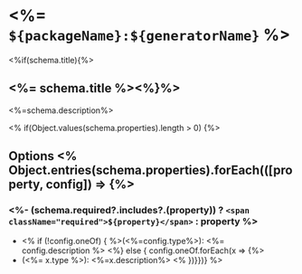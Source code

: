# <%= `${packageName}:${generatorName}` %>

<%if(schema.title){%>

## <%= schema.title %><%}%>

<%=schema.description%>

<% if(Object.values(schema.properties).length > 0) {%>

## Options <% Object.entries(schema.properties).forEach(([property, config]) => {%>

### <%- (schema.required?.includes?.(property)) ? `<span className="required">${property}</span>` : property %>

- <% if (!config.oneOf) { %>(<%=config.type%>): <%= config.description %>
  <%} else { config.oneOf.forEach(x => {%>
- (<%= x.type %>): <%=x.description%>
  <% })}})} %>
